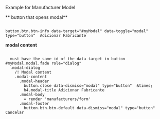 Example for Manufacturer Model



** button that opens modal**
```

button.btn.btn-info data-target="#myModal" data-toggle="modal" type="button"  Adicionar Fabricante
```


**modal content**
```

  must have the same id of the data-target in button
#myModal.modal.fade role="dialog"
  .modal-dialog
    /! Modal content
    .modal-content
      .modal-header
        button.close data-dismiss="modal" type="button"  &times;
        h4.modal-title Adicionar Fabricante
      .modal-body
        = render 'manufacturers/form'
      .modal-footer
        button.btn.btn-default data-dismiss="modal" type="button"  Cancelar

```
